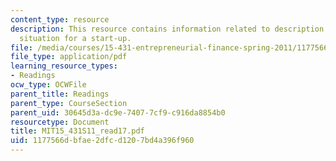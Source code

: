 ```yaml
---
content_type: resource
description: This resource contains information related to description of CEO search
  situation for a start-up.
file: /media/courses/15-431-entrepreneurial-finance-spring-2011/1177566dbfae2dfcd1207bd4a396f960_MIT15_431S11_read17.pdf
file_type: application/pdf
learning_resource_types:
- Readings
ocw_type: OCWFile
parent_title: Readings
parent_type: CourseSection
parent_uid: 30645d3a-dc9e-7407-7cf9-c916da8854b0
resourcetype: Document
title: MIT15_431S11_read17.pdf
uid: 1177566d-bfae-2dfc-d120-7bd4a396f960
---
```

